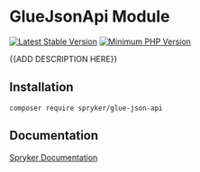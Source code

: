 # GlueJsonApi Module
[![Latest Stable Version](https://poser.pugx.org/spryker/glue-json-api/v/stable.svg)](https://packagist.org/packages/spryker/glue-json-api)
[![Minimum PHP Version](https://img.shields.io/badge/php-%3E%3D%207.2-8892BF.svg)](https://php.net/)

{{ADD DESCRIPTION HERE}}

## Installation

```
composer require spryker/glue-json-api
```

## Documentation

[Spryker Documentation](https://academy.spryker.com/developing_with_spryker/module_guide/modules.html)
